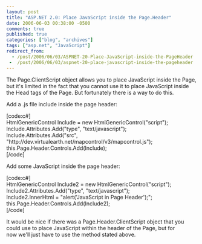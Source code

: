 ```yaml
---
layout: post
title: "ASP.NET 2.0: Place JavaScript inside the Page.Header"
date: 2006-06-03 00:38:00 -0500
comments: true
published: true
categories: ["blog", "archives"]
tags: ["asp.net", "JavaScript"]
redirect_from: 
  - /post/2006/06/03/ASPNET-20-Place-JavaScript-inside-the-PageHeader
 -  /post/2006/06/03/aspnet-20-place-javascript-inside-the-pageheader
---
```

<!-- more -->
<p>The Page.ClientScript object allows you to place JavaScript inside the Page, but it's limited in the fact that you cannot use it to place JavaScript inside the Head tags of the Page. But fortunately there is a way to do this.</p>
<p>Add a .js file include inside the page header:</p>
<p>[code:c#]<br /> HtmlGenericControl Include = new HtmlGenericControl("script");<br /> Include.Attributes.Add("type", "text/javascript");<br /> Include.Attributes.Add("src", "http://dev.virtualearth.net/mapcontrol/v3/mapcontrol.js");<br /> this.Page.Header.Controls.Add(Include);<br /> [/code]</p>
<p>Add some JavaScript inside the page header:</p>
<p>[code:c#]<br /> HtmlGenericControl Include2 = new HtmlGenericControl("script");<br /> Include2.Attributes.Add("type", "text/javascript");<br /> Include2.InnerHtml = "alert('JavaScript in Page Header');";<br /> this.Page.Header.Controls.Add(Include2);<br /> [/code]</p>
<p>It would be nice if there was a Page.Header.ClientScript object that you could use to place JavaScript within the header of the Page, but for now&nbsp;we'll just have to use the method stated above.</p>
